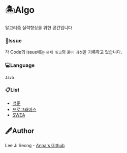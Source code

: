 # 🏝Algo
알고리즘 실력향상을 위한 공간입니다

### 📁Issue
각 Code의 issue에는 `문제 링크`와 `풀이 과정`을 기록하고 있습니다.

### 💻Language
`Java`

### 📋List
- [백준](https://www.acmicpc.net/)
- [프로그래머스](https://programmers.co.kr/)
- [SWEA](https://swexpertacademy.com/main/main.do)

## 🖋Author
Lee Ji Seong - [Anna's Github](https://gist.github.com/dlwltjd7778)
